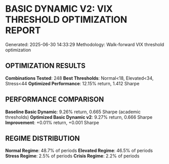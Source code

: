 # BASIC DYNAMIC V2: VIX THRESHOLD OPTIMIZATION REPORT
Generated: 2025-06-30 14:33:29
Methodology: Walk-forward VIX threshold optimization

## OPTIMIZATION RESULTS
**Combinations Tested**: 248
**Best Thresholds**: Normal<18, Elevated<34, Stress<44
**Optimized Performance**: 12.15% return, 1.412 Sharpe

## PERFORMANCE COMPARISON
**Baseline Basic Dynamic**: 9.26% return, 0.665 Sharpe (academic thresholds)
**Optimized Basic Dynamic v2**: 9.27% return, 0.666 Sharpe
**Improvement**: +0.01% return, +0.001 Sharpe

## REGIME DISTRIBUTION
**Normal Regime**: 48.7% of periods
**Elevated Regime**: 46.5% of periods
**Stress Regime**: 2.5% of periods
**Crisis Regime**: 2.2% of periods